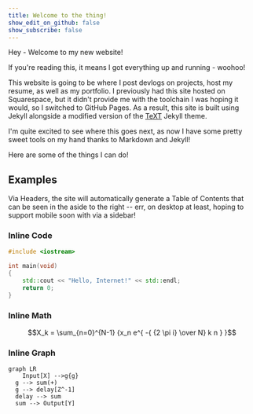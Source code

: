 ```yaml
---
title: Welcome to the thing!
show_edit_on_github: false
show_subscribe: false
---
```


Hey - Welcome to my new website!

<!--more-->

If you're reading this, it means I got everything up and running - woohoo!

This website is going to be where I post devlogs on projects, host my resume, as well as my portfolio. 
I previously had this site hosted on Squarespace, but it didn't provide me with the toolchain I was hoping it would, so I switched to GitHub Pages. 
As a result, this site is built using Jekyll alongside a modified version of the [TeXT](https://tianqi.name/jekyll-TeXt-theme/) Jekyll theme. 

I'm quite excited to see where this goes next, as now I have some pretty sweet tools on my hand thanks to Markdown and Jekyll!

Here are some of the things I can do!

## Examples

Via Headers, the site will automatically generate a Table of Contents that can be seen in the aside to the right -- err, on desktop at least, hoping to support mobile soon with via a sidebar!

### Inline Code

```cpp
#include <iostream>

int main(void)
{
    std::cout << "Hello, Internet!" << std::endl;
    return 0;
}
``` 

### Inline Math

$$X_k = \sum_{n=0}^{N-1} {x_n e^{ -{ {2 \pi i} \over N} k n } }$$

### Inline Graph

```mermaid
graph LR
	Input[X] -->g{g}
  g --> sum(+)
  g --> delay[Z^-1]
  delay --> sum
  sum --> Output[Y]					
```

